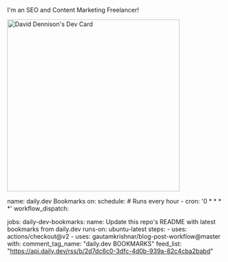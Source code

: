 I'm an SEO and Content Marketing Freelancer!

<a href="https://app.daily.dev/DavidDennison"><img src="https://api.daily.dev/devcards/5b8f9c1fd1604026b5d008473b23c0d8.png?r=r47" width="400" alt="David Dennison's Dev Card"/></a>


name: daily.dev Bookmarks
on:
  schedule:
    # Runs every hour
    - cron: '0 * * * *'
  workflow_dispatch:

jobs:
  daily-dev-bookmarks:
    name: Update this repo's README with latest bookmarks from daily.dev
    runs-on: ubuntu-latest
    steps:
      - uses: actions/checkout@v2
      - uses: gautamkrishnar/blog-post-workflow@master
        with:
          comment_tag_name: "daily.dev BOOKMARKS"
          feed_list: "https://api.daily.dev/rss/b/2d7dc6c0-3dfc-4d0b-939a-82c4cba2babd"
